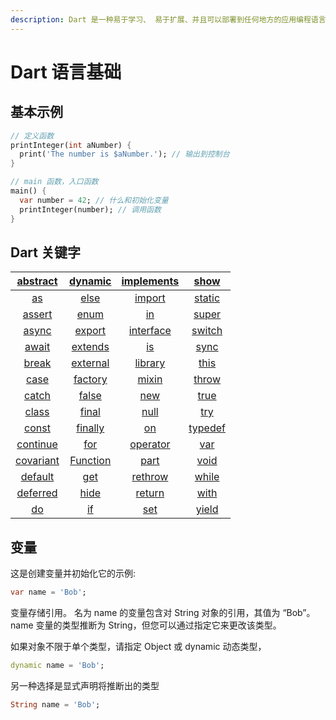 ```yaml
---
description: Dart 是一种易于学习、 易于扩展、并且可以部署到任何地方的应用编程语言
---
```


# Dart 语言基础

## 基本示例

```dart
// 定义函数
printInteger(int aNumber) {
  print('The number is $aNumber.'); // 输出到控制台
}

// main 函数，入口函数
main() {
  var number = 42; // 什么和初始化变量
  printInteger(number); // 调用函数
}
```

## Dart 关键字



| [abstract](https://dart.dev/guides/language/language-tour#abstract-classes) | [dynamic](https://dart.dev/guides/language/language-tour#important-concepts) | [implements](https://dart.dev/guides/language/language-tour#implicit-interfaces)  | [show](https://dart.dev/guides/language/language-tour#importing-only-part-of-a-library)  |
| :---: | :---: | :---: | :---: |
| [as](https://dart.dev/guides/language/language-tour#type-test-operators)  | [else](https://dart.dev/guides/language/language-tour#if-and-else) | [import](https://dart.dev/guides/language/language-tour#using-libraries)  | [static](https://dart.dev/guides/language/language-tour#class-variables-and-methods)  |
| [assert](https://dart.dev/guides/language/language-tour#assert) | [enum](https://dart.dev/guides/language/language-tour#enumerated-types) | [in](https://dart.dev/guides/language/language-tour#for-loops) | [super](https://dart.dev/guides/language/language-tour#extending-a-class) |
| [async](https://dart.dev/guides/language/language-tour#asynchrony-support) | [export](https://dart.dev/guides/libraries/create-library-packages) | [interface](https://stackoverflow.com/questions/28595501/was-the-interface-keyword-removed-from-dart)  | [switch](https://dart.dev/guides/language/language-tour#switch-and-case) |
| [await](https://dart.dev/guides/language/language-tour#asynchrony-support)  | [extends](https://dart.dev/guides/language/language-tour#extending-a-class) | [is](https://dart.dev/guides/language/language-tour#type-test-operators) | [sync](https://dart.dev/guides/language/language-tour#generators)  |
| [break](https://dart.dev/guides/language/language-tour#break-and-continue) | [external](https://stackoverflow.com/questions/24929659/what-does-external-mean-in-dart)  | [library](https://dart.dev/guides/language/language-tour#libraries-and-visibility)  | [this](https://dart.dev/guides/language/language-tour#constructors) |
| [case](https://dart.dev/guides/language/language-tour#switch-and-case) | [factory](https://dart.dev/guides/language/language-tour#factory-constructors)  | [mixin](https://dart.dev/guides/language/language-tour#adding-features-to-a-class-mixins)  | [throw](https://dart.dev/guides/language/language-tour#throw) |
| [catch](https://dart.dev/guides/language/language-tour#catch) | [false](https://dart.dev/guides/language/language-tour#booleans) | [new](https://dart.dev/guides/language/language-tour#using-constructors) | [true](https://dart.dev/guides/language/language-tour#booleans) |
| [class](https://dart.dev/guides/language/language-tour#instance-variables) | [final](https://dart.dev/guides/language/language-tour#final-and-const) | [null](https://dart.dev/guides/language/language-tour#default-value) | [try](https://dart.dev/guides/language/language-tour#catch) |
| [const](https://dart.dev/guides/language/language-tour#final-and-const) | [finally](https://dart.dev/guides/language/language-tour#finally) | [on](https://dart.dev/guides/language/language-tour#catch)  | [typedef](https://dart.dev/guides/language/language-tour#typedefs)  |
| [continue](https://dart.dev/guides/language/language-tour#break-and-continue) | [for](https://dart.dev/guides/language/language-tour#for-loops) | [operator](https://dart.dev/guides/language/language-tour#overridable-operators)  | [var](https://dart.dev/guides/language/language-tour#variables) |
| [covariant](https://dart.dev/guides/language/sound-problems#the-covariant-keyword)  | [Function](https://dart.dev/guides/language/language-tour#functions)  | [part](https://dart.dev/guides/libraries/create-library-packages#organizing-a-library-package)  | [void](https://medium.com/dartlang/dart-2-legacy-of-the-void-e7afb5f44df0) |
| [default](https://dart.dev/guides/language/language-tour#switch-and-case) | [get](https://dart.dev/guides/language/language-tour#getters-and-setters)  | [rethrow](https://dart.dev/guides/language/language-tour#catch) | [while](https://dart.dev/guides/language/language-tour#while-and-do-while) |
| [deferred](https://dart.dev/guides/language/language-tour#lazily-loading-a-library)  | [hide](https://dart.dev/guides/language/language-tour#importing-only-part-of-a-library)  | [return](https://dart.dev/guides/language/language-tour#functions) | [with](https://dart.dev/guides/language/language-tour#adding-features-to-a-class-mixins) |
| [do](https://dart.dev/guides/language/language-tour#while-and-do-while) | [if](https://dart.dev/guides/language/language-tour#if-and-else) | [set](https://api.dart.dev/stable/dart-core/Set-class.html)  | [yield](https://dart.dev/guides/language/language-tour#generators)  |

## 变量

这是创建变量并初始化它的示例:

```dart
var name = 'Bob';
```

变量存储引用。 名为 name 的变量包含对 String 对象的引用，其值为 “Bob”。 name 变量的类型推断为 String，但您可以通过指定它来更改该类型。 

如果对象不限于单个类型，请指定 Object 或 dynamic 动态类型，

```dart
dynamic name = 'Bob';
```

另一种选择是显式声明将推断出的类型

```dart
String name = 'Bob';
```



